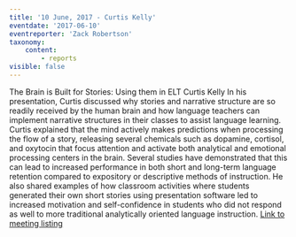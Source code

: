 ```yaml
---
title: '10 June, 2017 - Curtis Kelly'
eventdate: '2017-06-10'
eventreporter: 'Zack Robertson'
taxonomy:
    content:
        - reports
visible: false
---
```


The Brain is Built for Stories: Using them in ELT
Curtis Kelly
In his presentation, Curtis discussed why stories and narrative structure are so readily received by the human brain and how language teachers can implement narrative structures in their classes to assist language learning. Curtis explained that the mind actively makes predictions when processing the flow of a story, releasing several chemicals such as dopamine, cortisol, and oxytocin that focus attention and activate both analytical and emotional processing centers in the brain. Several studies have demonstrated that this can lead to increased performance in both short and long-term language retention compared to expository or descriptive methods of instruction. He also shared examples of how classroom activities where students generated their own short stories using presentation software led to increased motivation and self-confidence in students who did not respond as well to more traditional analytically oriented language instruction.
<a href="../schedule/2017/june/10">Link to meeting listing</a>

